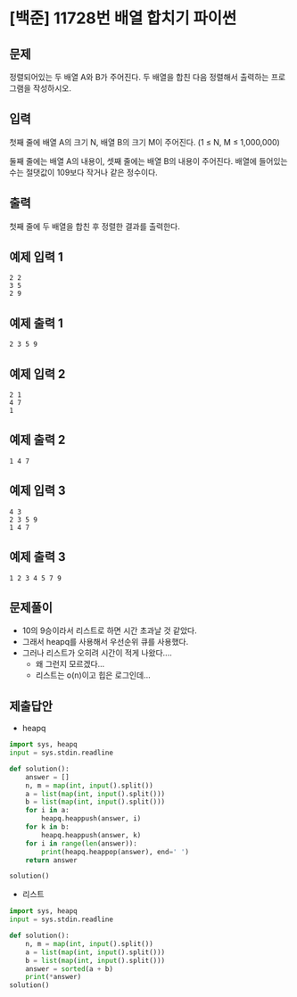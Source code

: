# [백준] 11728번 배열 합치기 파이썬

## 문제

정렬되어있는 두 배열 A와 B가 주어진다. 두 배열을 합친 다음 정렬해서 출력하는 프로그램을 작성하시오.

## 입력

첫째 줄에 배열 A의 크기 N, 배열 B의 크기 M이 주어진다. (1 ≤ N, M ≤ 1,000,000)

둘째 줄에는 배열 A의 내용이, 셋째 줄에는 배열 B의 내용이 주어진다. 배열에 들어있는 수는 절댓값이 109보다 작거나 같은 정수이다.

## 출력

첫째 줄에 두 배열을 합친 후 정렬한 결과를 출력한다.

## 예제 입력 1 

```
2 2
3 5
2 9
```

## 예제 출력 1 

```
2 3 5 9
```

## 예제 입력 2

```
2 1
4 7
1
```

## 예제 출력 2 

```
1 4 7
```

## 예제 입력 3 

```
4 3
2 3 5 9
1 4 7
```

## 예제 출력 3 

```
1 2 3 4 5 7 9
```

## 문제풀이

- 10의 9승이라서 리스트로 하면 시간 초과날 것 같았다.
- 그래서 heapq를 사용해서 우선순위 큐를 사용했다.
- 그러나 리스트가 오히려 시간이 적게 나왔다....
  - 왜 그런지 모르겠다...
  - 리스트는 o(n)이고 힙은 로그인데...

## 제출답안

- heapq

```python
import sys, heapq
input = sys.stdin.readline

def solution():
    answer = []
    n, m = map(int, input().split())
    a = list(map(int, input().split()))
    b = list(map(int, input().split()))
    for i in a:
        heapq.heappush(answer, i)
    for k in b:
        heapq.heappush(answer, k)
    for i in range(len(answer)):
        print(heapq.heappop(answer), end=' ')
    return answer

solution()
```

- 리스트

```python
import sys, heapq
input = sys.stdin.readline

def solution():
    n, m = map(int, input().split())
    a = list(map(int, input().split()))
    b = list(map(int, input().split()))
    answer = sorted(a + b)
    print(*answer)
solution()
```

